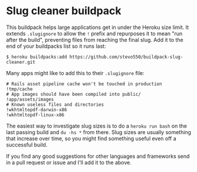 Slug cleaner buildpack
======================

This buildpack helps large applications get in under the Heroku size limit. It extends `.slugignore` to allow the `!` prefix and repurposes it to mean "run after the build", preventing files from reaching the final slug. Add it to the end of your buildpacks list so it runs last:

```
$ heroku buildpacks:add https://github.com/stevo550/buildpack-slug-cleaner.git
```

Many apps might like to add this to their `.slugignore` file:

```
# Rails asset pipeline cache won't be touched in production
!tmp/cache
# App images should have been compiled into public/
!app/assets/images
# Known useless files and directories
!wkhtmltopdf-darwin-x86
!wkhtmltopdf-linux-x86
```

The easiest way to investigate slug sizes is to do a `heroku run bash` on the last passing build and `du -hs *` from there. Slug sizes are usually something that increase over time, so you might find something useful even off a successful build.

If you find any good suggestions for other languages and frameworks send in a pull request or issue and I'll add it to the above.
